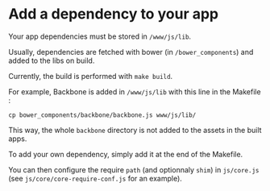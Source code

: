 # Add a dependency to your app

Your app dependencies must be stored in `/www/js/lib`.

Usually, dependencies are fetched with bower (in `/bower_components`) and added to the libs on build.

Currently, the build is performed with `make build`.

For example, Backbone is added in `/www/js/lib` with this line in the Makefile :

```
cp bower_components/backbone/backbone.js www/js/lib/
```

This way, the whole `backbone` directory is not added to the assets in the built apps.

To add your own dependency, simply add it at the end of the Makefile.

You can then configure the require `path` (and optionnaly `shim`) in `js/core.js` (see `js/core/core-require-conf.js` for an example).

